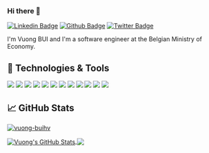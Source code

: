 <!-- 
[![Header](https://raw.githubusercontent.com/
vuong-buihv/
vuong-buihv/master/readme_header.png "Header")](https://github.com/vuong-buihv)
 -->

### Hi there 👋

[![Linkedin Badge](https://img.shields.io/badge/-buihv-0072b1?style=flat&logo=Linkedin&logoColor=white&link=https://www.linkedin.com/in/buihv/)](https://www.linkedin.com/in/buihv/) [![Github Badge](https://img.shields.io/badge/-vuong--buihv-grey?style=flat&logo=github&logoColor=white&link=https://github.com/vuong-buihv/)](https://www.github.com/vuong-buihv/) [![Twitter Badge](https://img.shields.io/badge/-vuong__rocks-00acee?style=flat&logo=twitter&logoColor=white&link=https://twitter.com/vuong_rocks/)](https://www.twitter.com/vuong_rocks/)

I'm Vuong BUI and I'm a software engineer at the Belgian Ministry of Economy.

<!-- 
## &#x270d; Writing

[link](https://github.com/vuong-buihv)
 -->


## 🔧 Technologies & Tools
[![](https://img.shields.io/badge/Code-Java-informational?style=flat&logo=java&logoColor=white&color=2bbc8a)](##)
[![](https://img.shields.io/badge/Code-Spring%20Boot-informational?style=flat&logo=spring&logoColor=white&color=2bbc8a)](##)
[![](https://img.shields.io/badge/Code-TypeScript-informational?style=flat&logo=typescript&logoColor=white&color=2bbc8a)](##)
[![](https://img.shields.io/badge/Code-JavaScript-informational?style=flat&logo=javascript&logoColor=white&color=2bbc8a)](##)
[![](https://img.shields.io/badge/Code-Angular-informational?style=flat&logo=angular&logoColor=white&color=2bbc8a)](##)
[![](https://img.shields.io/badge/Code-Python-informational?style=flat&logo=python&logoColor=white&color=2bbc8a)](##)
[![](https://img.shields.io/badge/Code-HTML-informational?style=flat&logo=html5&logoColor=white&color=2bbc8a)](##)
[![](https://img.shields.io/badge/Code-CSS-informational?style=flat&logo=css-wizardry&logoColor=white&color=2bbc8a)](##)
[![](https://img.shields.io/badge/Tools-Git-informational?style=flat&logo=git&logoColor=white&color=ffdab9 )](##)
[![](https://img.shields.io/badge/Tools-PostgreSQL-informational?style=flat&logo=postgresql&logoColor=white&color=ffdab9 )](##)
[![](https://img.shields.io/badge/Tools-Docker-informational?style=flat&logo=docker&logoColor=white&color=ffdab9 )](##)
[![](https://img.shields.io/badge/Editor-IntelliJ_IDEA-informational?style=flat&logo=intellij-idea&logoColor=white&color=84baec)](##)


## &#x1f4c8; GitHub Stats
<p>
 <a href=##>
  <img src=https://komarev.com/ghpvc/?username=vuong-buihv alt=vuong-buihv />
 </a>
</p>
<a href=##>
  <img align="center" src="https://github-readme-stats.vercel.app/api?username=vuong-buihv&show_icons=true&line_height=40&count_private=true" alt="Vuong's GitHub Stats" />
</a>
<a href=##>
  <img align="center" src="https://github-readme-stats.vercel.app/api/top-langs/?username=vuong-buihv&hide=tex" />
</a>


<!-- links to social media icons -->

<!-- icons with padding -->

[1.1]: http://i.imgur.com/tXSoThF.png (twitter icon with padding)
[2.1]: http://i.imgur.com/0o48UoR.png (github icon with padding)

<!-- icons without padding -->

[1.2]: http://i.imgur.com/wWzX9uB.png (twitter icon without padding)
[2.2]: http://i.imgur.com/9I6NRUm.png (github icon without padding)
[3.2]: https://raw.githubusercontent.com/vuong-buihv/vuong-buihv/main/linkedin-3-16.png (LinkedIn icon without padding)


<!-- links to your social media accounts -->

[3]: https://www.linkedin.com/in/buihv
